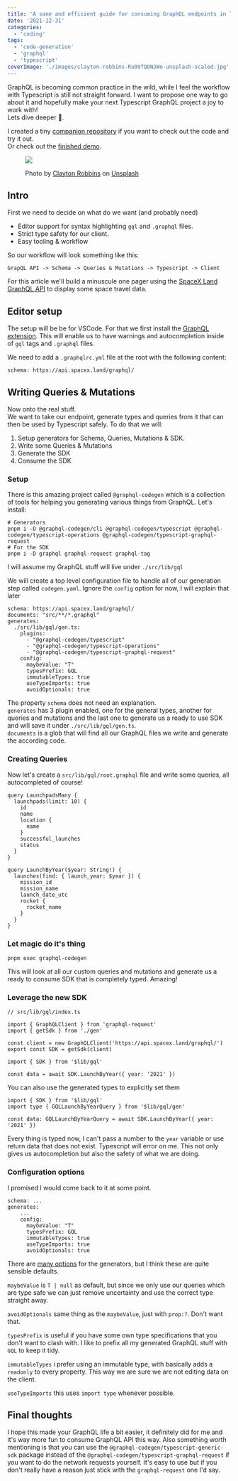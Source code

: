 ```yaml
---
title: 'A sane and efficient guide for consuming GraphQL endpoints in Typescript'
date: '2021-12-31'
categories:
  - 'coding'
tags:
  - 'code-generation'
  - 'graphql'
  - 'typescript'
coverImage: './images/clayton-robbins-Ru09fQONJWo-unsplash-scaled.jpg'
---
```


GraphQL is becoming common practice in the wild, while I feel the workflow with Typescript is still not straight forward. I want to propose one way to go about it and hopefully make your next Typescript GraphQL project a joy to work with!  
Lets dive deeper 🤿.

I created a tiny [companion repository](https://github.com/cupcakearmy/blog-typescript-graphql) if you want to check out the code and try it out.  
Or check out the [finished demo](https://blog-typescript-graphql.vercel.app/).

<figure>

![](images/clayton-robbins-Ru09fQONJWo-unsplash-1024x683.jpg)

<figcaption>

Photo by [Clayton Robbins](https://unsplash.com/@claytonrobbins?utm_source=unsplash&utm_medium=referral&utm_content=creditCopyText) on [Unsplash](https://unsplash.com/@claytonrobbins?utm_source=unsplash&utm_medium=referral&utm_content=creditCopyText)

</figcaption>

</figure>

## Intro

First we need to decide on what do we want (and probably need)

- Editor support for syntax highlighting `gql` and `.graphql` files.
- Strict type safety for our client.
- Easy tooling & workflow

So our workflow will look something like this:

```
GrapQL API -> Schema -> Queries & Mutations -> Typescript -> Client
```

For this article we'll build a minuscule one pager using the [SpaceX Land GraphQL API](https://api.spacex.land/graphql/) to display some space travel data.

## Editor setup

The setup will be be for VSCode. For that we first install the [GraphQL extension](https://marketplace.visualstudio.com/items?itemName=GraphQL.vscode-graphql). This will enable us to have warnings and autocompletion inside of `gql` tags and `.graphql` files.

We need to add a `.graphqlrc.yml` file at the root with the following content:

```
schema: https://api.spacex.land/graphql/
```

## Writing Queries & Mutations

Now onto the real stuff.  
We want to take our endpoint, generate types and queries from it that can then be used by Typescript safely. To do that we will:

1. Setup generators for Schema, Queries, Mutations & SDK.
2. Write some Queries & Mutations
3. Generate the SDK
4. Consume the SDK

### Setup

There is this amazing project called `@graphql-codegen` which is a collection of tools for helping you generating various things from GraphQL. Let's install:

```
# Generators
pnpm i -D @graphql-codegen/cli @graphql-codegen/typescript @graphql-codegen/typescript-operations @graphql-codegen/typescript-graphql-request
# For the SDK
pnpm i -D graphql graphql-request graphql-tag
```

I will assume my GraphQL stuff will live under `./src/lib/gql`

We will create a top level configuration file to handle all of our generation step called `codegen.yaml`. Ignore the `config` option for now, I will explain that later

```
schema: https://api.spacex.land/graphql/
documents: "src/**/*.graphql"
generates:
  ./src/lib/gql/gen.ts:
    plugins:
      - "@graphql-codegen/typescript"
      - "@graphql-codegen/typescript-operations"
      - "@graphql-codegen/typescript-graphql-request"
    config:
      maybeValue: "T"
      typesPrefix: GQL
      immutableTypes: true
      useTypeImports: true
      avoidOptionals: true
```

The property `schema` does not need an explanation.  
`generates` has 3 plugin enabled, one for the general types, another for queries and mutations and the last one to generate us a ready to use SDK and will save it under `./src/lib/gql/gen.ts`.  
`documents` is a glob that will find all our GraphQL files we write and generate the according code.

### Creating Queries

Now let's create a `src/lib/gql/root.graphql` file and write some queries, all autocompleted of course!

```
query LaunchpadsMany {
  launchpads(limit: 10) {
    id
    name
    location {
      name
    }
    successful_launches
    status
  }
}

query LaunchByYear($year: String!) {
  launches(find: { launch_year: $year }) {
    mission_id
    mission_name
    launch_date_utc
    rocket {
      rocket_name
    }
  }
}
```

### Let magic do it's thing

```
pnpm exec graphql-codegen
```

This will look at all our custom queries and mutations and generate us a ready to consume SDK that is completely typed. Amazing!

### Leverage the new SDK

```
// src/lib/gql/index.ts

import { GraphQLClient } from 'graphql-request'
import { getSdk } from './gen'

const client = new GraphQLClient('https://api.spacex.land/graphql/')
export const SDK = getSdk(client)
```

```
import { SDK } from '$lib/gql'

const data = await SDK.LaunchByYear({ year: '2021' })
```

You can also use the generated types to explicitly set them

```
import { SDK } from '$lib/gql'
import type { GQLLaunchByYearQuery } from '$lib/gql/gen'

const data: GQLLaunchByYearQuery = await SDK.LaunchByYear({ year: '2021' })
```

Every thing is typed now, I can't pass a number to the `year` variable or use return data that does not exist. Typescript will error on me. This not only gives us autocompletion but also the safety of what we are doing.

### Configuration options

I promised I would come back to it at some point.

```
schema: ...
generates:
    ...
    config:
      maybeValue: "T"
      typesPrefix: GQL
      immutableTypes: true
      useTypeImports: true
      avoidOptionals: true
```

There are [many options](https://www.graphql-code-generator.com/plugins/typescript#config-api-reference) for the generators, but I think these are quite sensible defaults.

`maybeValue` is `T | null` as default, but since we only use our queries which are type safe we can just remove uncertainty and use the correct type straight away.

`avoidOptionals` same thing as the `maybeValue`, just with `prop:?`. Don't want that.

`typesPrefix` is useful if you have some own type specifications that you don't want to clash with. I like to prefix all my generated GraphQL stuff with `GQL` to keep it tidy.

`immutableTypes` i prefer using an immutable type, with basically adds a `readonly` to every property. This way we are sure we are not editing data on the client.

`useTypeImports` this uses `import type` whenever possible.

## Final thoughts

I hope this made your GraphQL life a bit easier, it definitely did for me and it's way more fun to consume GraphQL API this way. Also something worth mentioning is that you can use the `@graphql-codegen/typescript-generic-sdk` package instead of the `@graphql-codegen/typescript-graphql-request` if you want to do the network requests yourself. It's easy to use but if you don't really have a reason just stick with the `graphql-request` one I'd say.
